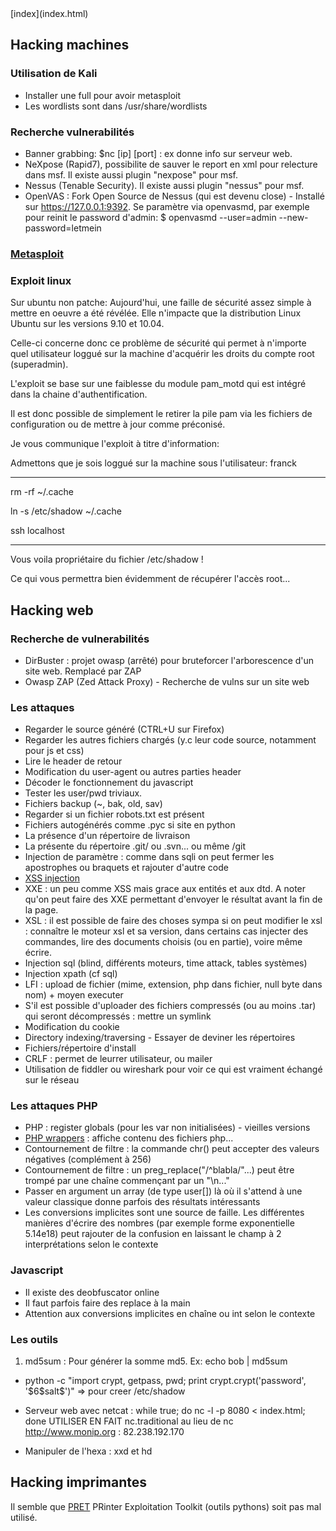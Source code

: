 <head>
  <meta http-equiv="content-type" content="text/html; charset=utf-8" />
  <title>Methode - hacking</title>
</head>
[index](index.html)

## Hacking machines

### Utilisation de Kali

- Installer une full pour avoir metasploit
- Les wordlists sont dans /usr/share/wordlists

### Recherche vulnerabilités

- Banner grabbing: $nc [ip] [port] : ex donne info sur serveur web.
- NeXpose (Rapid7), possibilite de sauver le report en xml pour relecture dans msf. Il existe aussi plugin "nexpose" pour msf.
- Nessus (Tenable Security). Il existe aussi plugin "nessus" pour msf.
- OpenVAS : Fork Open Source de Nessus (qui est devenu close) - Installé sur https://127.0.0.1:9392. Se paramètre via openvasmd, par exemple pour reinit le password d'admin:
    $ openvasmd --user=admin --new-password=letmein


### [Metasploit](hacking-metasploit.html)

### Exploit linux

Sur ubuntu non patche:
Aujourd'hui, une faille de sécurité assez simple à mettre en oeuvre a été révélée. Elle n'impacte que la distribution Linux Ubuntu sur les versions 9.10 et 10.04.

Celle-ci concerne donc ce problème de sécurité qui permet à n'importe quel utilisateur loggué sur la machine d'acquérir les droits du compte root (superadmin).

L'exploit se base sur une faiblesse du module pam_motd qui est intégré dans la chaine d'authentification.

Il est donc possible de simplement le retirer la pile pam via les fichiers de configuration ou de mettre à jour comme préconisé.

Je vous communique l'exploit à titre d'information:

Admettons que je sois loggué sur la machine sous l'utilisateur: franck

---

rm -rf ~/.cache

ln -s /etc/shadow ~/.cache

ssh localhost

---

Vous voila propriétaire du fichier /etc/shadow !

Ce qui vous permettra bien évidemment de récupérer l'accès root...

## Hacking web

### Recherche de vulnerabilités
- DirBuster : projet owasp (arrêté) pour bruteforcer l'arborescence d'un site web. Remplacé par ZAP
- Owasp ZAP (Zed Attack Proxy) - Recherche de vulns sur un site web

### Les attaques
- Regarder le source généré (CTRL+U sur Firefox)
- Regarder les autres fichiers chargés (y.c leur code source, notamment pour js et css)
- Lire le header de retour
- Modification du user-agent ou autres parties header
- Décoder le fonctionnement du javascript
- Tester les user/pwd triviaux. 
- Fichiers backup (~, bak, old, sav)
- Regarder si un fichier robots.txt est présent
- Fichiers autogénérés comme .pyc si site en python
- La présence d'un répertoire de livraison
- La présente du répertoire .git/ ou .svn... ou même /git
- Injection de paramètre : comme dans sqli on peut fermer les apostrophes ou braquets et rajouter d'autre code
- [XSS injection](xss.html)
- XXE : un peu comme XSS mais grace aux entités et aux dtd. A noter qu'on peut faire des XXE permettant d'envoyer le résultat avant la fin de la page.
- XSL : il est possible de faire des choses sympa si on peut modifier le xsl : connaître le moteur xsl et sa version, dans certains cas injecter des commandes, lire des documents choisis (ou en partie), voire même écrire.
- Injection sql (blind, différents moteurs, time attack, tables systèmes)
- Injection xpath (cf sql)
- LFI : upload de fichier (mime, extension, php dans fichier, null byte dans nom) + moyen executer
- S'il est possible d'uploader des fichiers compressés (ou au moins .tar) qui seront décompressés : mettre un symlink 
- Modification du cookie
- Directory indexing/traversing - Essayer de deviner les répertoires
- Fichiers/répertoire d'install
- CRLF : permet de leurrer utilisateur, ou mailer
- Utilisation de fiddler ou wireshark pour voir ce qui est vraiment échangé sur le réseau

### Les attaques PHP
- PHP : register globals (pour les var non initialisées) - vieilles versions
- [PHP wrappers](phpwrappers.html) : affiche contenu des fichiers php...
- Contournement de filtre : la commande chr() peut accepter des valeurs négatives (complément à 256)
- Contournement de filtre : un preg_replace("/^blabla/"...) peut être trompé par une chaîne commençant par un "\n..."
- Passer en argument un array (de type user[]) là où il s'attend à une valeur classique donne parfois des résultats intéressants
- Les conversions implicites sont une source de faille. Les différentes manières d'écrire des nombres (par exemple forme exponentielle 5.14e18) peut rajouter de la confusion en laissant le champ à 2 interprétations selon le contexte 

### Javascript
- Il existe des deobfuscator online
- Il faut parfois faire des replace à la main
- Attention aux conversions implicites en chaîne ou int selon le contexte

### Les outils

1. md5sum : Pour générer la somme md5. Ex: echo bob | md5sum

- python -c "import crypt, getpass, pwd; print crypt.crypt('password', '\$6\$salt\$')"
=> pour creer /etc/shadow

- Serveur web avec netcat : while true; do nc -l -p 8080 < index.html; done 
UTILISER EN FAIT nc.traditional au lieu de nc
http://www.monip.org : 82.238.192.170



- Manipuler de l'hexa : xxd et hd

## Hacking imprimantes

Il semble que [PRET](https://github.com/RUB-NDS/PRET) PRinter Exploitation Toolkit (outils pythons) soit pas mal utilisé.


